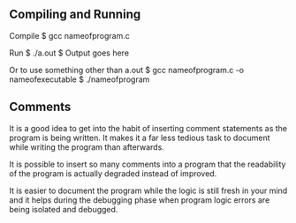 ## Compiling and Running

Compile
$ gcc nameofprogram.c

Run
$ ./a.out
$ Output goes here

Or to use something other than a.out
$ gcc nameofprogram.c -o nameofexecutable
$ ./nameofprogram

## Comments

It is a good idea to get into the habit of
inserting comment statements as the program is being
written. It makes it a far less tedious task to
document while writing the program than afterwards.

It is possible to insert so many comments into a program
that the readability of the program is actually degraded
instead of improved.

It is easier to document the program while the logic
is still fresh in your mind and it helps during the
debugging phase when program logic errors are being
isolated and debugged.
